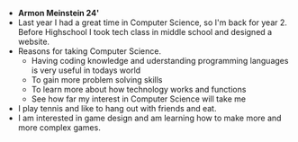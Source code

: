 - __Armon Meinstein 24'__
- Last year I had a great time in Computer Science, so I'm back for year 2. Before Highschool I took tech class in middle school and designed a website. 
- Reasons for taking Computer Science.
   -  Having coding knowledge and uderstanding programming languages is very useful in todays world 
   -  To gain more problem solving skills
   -  To learn more about how technology works and functions 
   -  See how far my interest in Computer Science will take me
- I play tennis and like to hang out with friends and eat.
- I am interested in game design and am learning how to make more and more complex games.
<!---
armonm24/armonm24 is a ✨ special ✨ repository because its `README.md` (this file) appears on your GitHub profile.
You can click the Preview link to take a look at your changes.
--->
